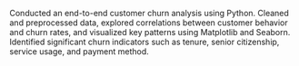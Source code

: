 Conducted an end-to-end customer churn analysis using Python. Cleaned and preprocessed data, explored correlations between customer behavior and churn rates, and visualized key patterns using Matplotlib and Seaborn. Identified significant churn indicators such as tenure, senior citizenship, service usage, and payment method.
